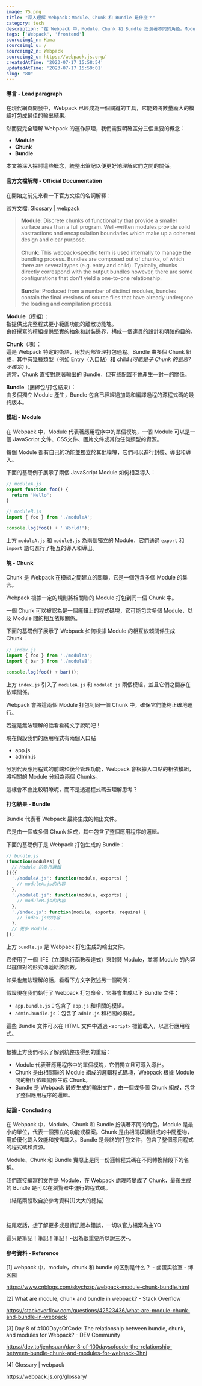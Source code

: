 ```yaml
---
image: 75.png
title: "深入理解 Webpack：Module、Chunk 和 Bundle 是什麼？"
category: tech
description: "在 Webpack 中，Module、Chunk 和 Bundle 扮演著不同的角色。Module 是最小的單位，代表一個獨立的功能或檔案。Chunk 是由相關模組組成的中間產物，用於優化載入效能和按需載入。Bundle 是最終的打包文件，包含了整個應用程式的程式碼和資源。"
tags: ['Webpack', 'frontend']
sourceimg1_n: Kama
sourceimg1_u: /
sourceimg2_n: Webpack
sourceimg2_u: https://webpack.js.org/
createdAtTime: '2023-07-17 15:58:54'
updatedAtTime: '2023-07-17 15:59:01'
slug: "80"
---
```

#### 導言 - Lead paragraph
在現代網頁開發中，Webpack 已經成為一個關鍵的工具，它能夠將數量龐大的模組打包成最佳的輸出結果。

然而要完全理解 Webpack 的運作原理，我們需要明確區分三個重要的概念：

- **Module**
- **Chunk**
- **Bundle**

本文將深入探討這些概念，統整出筆記以便更好地理解它們之間的關係。

#### 官方文檔解釋 - Official Documentation
在開始之前先來看一下官方文檔的名詞解釋：

官方文檔: [Glossary | webpack](https://webpack.js.org/glossary/)

> **Module**: Discrete chunks of functionality that provide a smaller surface area than a full program. Well-written modules provide solid abstractions and encapsulation boundaries which make up a coherent design and clear purpose.
> <br/><br/>
> **Chunk**: This webpack-specific term is used internally to manage the bundling process. Bundles are composed out of chunks, of which there are several types (e.g. entry and child). Typically, chunks directly correspond with the output bundles however, there are some configurations that don't yield a one-to-one relationship.
> <br/><br/>
> **Bundle**: Produced from a number of distinct modules, bundles contain the final versions of source files that have already undergone the loading and compilation process.

**Module**（模組）：<br/>
指提供比完整程式更小範圍功能的離散功能塊。<br/>
良好撰寫的模組提供堅實的抽象和封裝邊界，構成一個連貫的設計和明確的目的。

**Chunk**（塊）：<br/>
這是 Webpack 特定的術語，用於內部管理打包過程。Bundle 由多個 Chunk 組成，其中有幾種類型（例如 Entry（入口點）和 child *(可能是子 Chunk 的意思? 不確定)* ）。<br/>
通常，Chunk 直接對應著輸出的 Bundle，但有些配置不會產生一對一的關係。

**Bundle**（捆綁包/打包結果）：<br/>
由多個獨立 Module 產生，Bundle 包含已經經過加載和編譯過程的源程式碼的最終版本。

#### 模組 - Module
在 Webpack 中，Module 代表著應用程序中的單個模塊，一個 Module 可以是一個 JavaScript 文件、CSS文件、圖片文件或其他任何類型的資源。

每個 Module 都有自己的功能並獨立於其他模塊，它們可以進行封裝、導出和導入。

下面的基礎例子展示了兩個 JavaScript Module 如何相互導入：

```js
// moduleA.js
export function foo() {
  return 'Hello';
}

// moduleB.js
import { foo } from './moduleA';

console.log(foo() + ' World!');
```

上方 `moduleA.js` 和 `moduleB.js` 為兩個獨立的 Module，它們通過 `export` 和 `import` 語句進行了相互的導入和導出。

#### 塊 - Chunk
Chunk 是 Webpack 在模組之間建立的關聯，它是一個包含多個 Module 的集合。

Webpack 根據一定的規則將相關聯的 Module 打包到同一個 Chunk 中。

一個 Chunk 可以被認為是一個邏輯上的程式碼塊，它可能包含多個 Module，以及 Module 間的相互依賴關係。

下面的基礎例子展示了 Webpack 如何根據 Module 的相互依賴關係生成 Chunk：

```js
// index.js
import { foo } from './moduleA';
import { bar } from './moduleB';

console.log(foo() + bar());
```

上方 `index.js` 引入了 `moduleA.js` 和 `moduleB.js` 兩個模組，並且它們之間存在依賴關係。

Webpack 會將這兩個 Module 打包到同一個 Chunk 中，確保它們能夠正確地運行。

若還是無法理解的話看看純文字說明吧！

現在假設我們的應用程式有兩個入口點

- app.js
- admin.js

分別代表應用程式的前端和後台管理功能，Webpack 會根據入口點的相依模組，將相關的 Module 分組為兩個 Chunks。

這樣會不會比較明瞭呢，而不是透過程式碼去理解思考？

#### 打包結果 - Bundle
Bundle 代表著 Webpack 最終生成的輸出文件。

它是由一個或多個 Chunk 組成，其中包含了整個應用程序的邏輯。

下面的基礎例子是 Webpack 打包生成的 Bundle：

```js
// bundle.js
(function(modules) {
  // Module 的執行邏輯
})({
  './moduleA.js': function(module, exports) {
    // moduleA.js的內容
  },
  './moduleB.js': function(module, exports) {
    // moduleB.js的內容
  },
  './index.js': function(module, exports, require) {
    // index.js的內容
  },
  // 更多 Module...
});
```

上方 `bundle.js` 是 Webpack 打包生成的輸出文件。

它使用了一個 IIFE（立即執行函數表達式）來封裝 Module，並將 Module 的內容以鍵值對的形式傳遞給該函數。

如果也無法理解的話，看看下方文字敘述另一個範例：

假設現在我們執行了 Webpack 打包命令，它將會生成以下 Bundle 文件：

- `app.bundle.js`：包含了 `app.js` 和相關的模組。
- `admin.bundle.js`：包含了 `admin.js` 和相關的模組。

這些 Bundle 文件可以在 HTML 文件中透過 `<script>` 標籤載入，以運行應用程式。

---

根據上方我們可以了解到統整後得到的重點：

- Module 代表著應用程序中的單個模塊，它們獨立且可導入導出。
- Chunk 是由相關聯的 Module 組成的邏輯程式碼塊，Webpack 根據 Module 間的相互依賴關係生成 Chunk。
- Bundle 是 Webpack 最終生成的輸出文件，由一個或多個 Chunk 組成，包含了整個應用程序的邏輯。

#### 結論 - Concluding
在 Webpack 中，Module、Chunk 和 Bundle 扮演著不同的角色。Module 是最小的單位，代表一個獨立的功能或檔案。Chunk 是由相關模組組成的中間產物，用於優化載入效能和按需載入。Bundle 是最終的打包文件，包含了整個應用程式的程式碼和資源。

Module、Chunk 和 Bundle 實際上是同一份邏輯程式碼在不同轉換階段下的名稱。

我們直接編寫的文件是 Module，在 Webpack 處理時變成了 Chunk，最後生成的 Bundle 是可以在瀏覽器中運行的程式碼。

（結尾兩段取自於參考資料[1]大大的總結）

<br/>

結尾老話，想了解更多或是資訊版本錯誤，一切以官方檔案為主YO

這只是筆記！筆記！筆記！~因為很重要所以說三次~。

#### 參考資料 - Reference

[1] webpack 中，module，chunk 和 bundle 的区别是什么？ - 卤蛋实验室 - 博客园

https://www.cnblogs.com/skychx/p/webpack-module-chunk-bundle.html

[2] What are module, chunk and bundle in webpack? - Stack Overflow

https://stackoverflow.com/questions/42523436/what-are-module-chunk-and-bundle-in-webpack

[3] Day 8 of #100DaysOfCode: The relationship between bundle, chunk, and modules for Webpack? - DEV Community

https://dev.to/jenhsuan/day-8-of-100daysofcode-the-relationship-between-bundle-chunk-and-modules-for-webpack-3hni

[4] Glossary | webpack

https://webpack.js.org/glossary/
